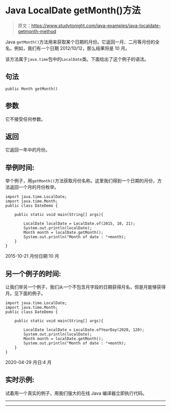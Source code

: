# Java LocalDate getMonth()方法

> 原文：<https://www.studytonight.com/java-examples/java-localdate-getmonth-method>

Java `getMonth()`方法用来获取某个日期的月份。它返回一月、二月等月份的全名。例如，我们有一个日期 2012/10/12，那么结果将是 10 月。

该方法属于`java.time`包中的`LocalDate`类。下面给出了这个例子的语法。

## 句法

```
public Month getMonth()
```

## 参数

它不接受任何参数。

## 返回

它返回一年中的月份。

## 举例时间:

举个例子，用`getMonth()`方法获取月份名称。这里我们得到一个日期的月份，方法返回一个月的月份枚举。

```
import java.time.LocalDate;
import java.time.Month; 
public class DateDemo {

	public static void main(String[] args){  

		LocalDate localDate = LocalDate.of(2015, 10, 21);
		System.out.println(localDate);
		Month month = localDate.getMonth();
		System.out.println("Month of date : "+month);
	}
}
```

2015-10-21
月份日期:10 月

## 另一个例子的时间:

让我们举另一个例子，我们从一个不包含月字段的日期获得月名，但是月能够获得月。见下面的例子。

```
import java.time.LocalDate;
import java.time.Month; 
public class DateDemo {

	public static void main(String[] args){  

		LocalDate localDate = LocalDate.ofYearDay(2020, 120);
		System.out.println(localDate);
		Month month = localDate.getMonth();
		System.out.println("Month of date : "+month);
	}
}
```

2020-04-29
月日:4 月

## 实时示例:

试着用一个真实的例子，用我们强大的在线 Java 编译器立即执行代码。

* * *

* * *
